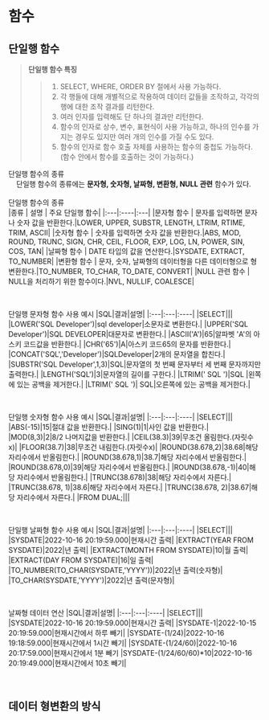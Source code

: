 
<H1>함수</H1>

<H2>단일행 함수</H2>

>**단일행 함수 특징**
>>1. SELECT, WHERE, ORDER BY 절에서 사용 가능하다.
>>2. 각 행들에 대해 개별적으로 작용하여 데이터 값들을 조작하고, 각각의 행에 대한 조작 결과를 리턴한다.
>> 3. 여러 인자를 입력해도 단 하나의 결과만 리턴한다.
>> 4. 함수의 인자로 상수, 변수, 표현식이 사용 가능하고, 하나의 인수를 가지는 경우도 있지만 여러 개의 인수를 가질 수도 있다.
>> 5. 함수의 인자로 함수 호출 자체를 사용하는 함수의 중첩도 가능하다.(함수 안에서 함수를 호출하는 것이 가능하다.)

단일행 함수의 종류<br>
&nbsp;&nbsp;&nbsp;&nbsp;단일행 함수의 종류에는 **문자형, 숫자형, 날짜형, 변환형, NULL 관련** 함수가 있다.<BR><BR>
단일행 함수의 종류<BR>
|종류 | 설명 | 주요 단일행 함수|
|:---|:----|:---|
|문자형 함수 | 문자를 입력하면 문자나 숫자 값을 반환한다.|LOWER, UPPER, SUBSTR, LENGTH, LTRIM, RTIME, TRIM, ASCII|
|숫자형 함수 | 숫자를 입력하면 숫자 값을 반환한다.|ABS, MOD, ROUND, TRUNC, SIGN, CHR, CEIL, FLOOR, EXP, LOG, LN, POWER, SIN, COS, TAN|
|날짜형 함수 | DATE 타입의 값을 연산한다.|SYSDATE, EXTRACT, TO_NUMBER|
|변환형 함수 | 문자, 숫자, 날짜형의 데이터형을 다른 데이터형으로 형변환한다.|TO_NUMBER, TO_CHAR, TO_DATE, CONVERT|
|NULL 관련 함수 | NULL을 처리하기 위한 함수이다.|NVL, NULLIF, COALESCE|

<BR>

단일행 문자형 함수 사용 예시
|SQL|결과|설명|
|:---|:---|:----|
|SELECT|||
|LOWER('SQL Developer')|sql developer|소문자로 변환한다.|
|UPPER('SQL Developer')|SQL DEVELOPER|대문자로 변환한다.|
|ASCII('A')|65|알파벳 'A'의 아스키 코드값을 반환한다.|
|CHR('65')|A|아스키 코드65의 문자를 반환한다.|
|CONCAT('SQL','Developer')|SQLDeveloper|2개의 문자열을 합친다.|
|SUBSTR('SQL Developer',1,3)|SQL|문자열의 첫 번째 문자부터 세 번째 문자까지만 출력한다.|
|LENGTH('SQL')|3|문자열의 길이를 구한다.|
|LTRIM('  SQL  ')|SQL  |왼쪽에 있는 공백을 제거한다.|
|LTRIM('  SQL  ')|  SQL|오른쪽에 있는 공백을 제거한다.|

<BR>

단일행 숫자형 함수 사용 예시
|SQL|결과|설명|
|:---|:---|:----|
|SELECT|||
|ABS(-15)|15|절대 값을 반환한다.|
|SING(1)|1|사인 값을 반환한다.|
|MOD(8,3)|2|8/2 나머지값을 반환한다.|
|CEIL(38.3)|39|무조건 올림한다.(자릿수x)|
|FLOOR(38.7)|38|무조건 내림한다.(자릿수x)|
|ROUND(38.678,2)|38.68|해당 자리수에서 반올림한다.|
|ROUND(38.678,1)|38.7|해당 자리수에서 반올림한다.|
|ROUND(38.678,0)|39|해당 자리수에서 반올림한다.|
|ROUND(38.678,-1)|40|해당 자리수에서 반올림한다.|
|TRUNC(38.678)|38|해당 자리수에서 자른다.|
|TRUNC(38.678, 1)|38.6|해당 자리수에서 자른다.|
|TRUNC(38.678, 2)|38.67|해당 자리수에서 자른다.|
|FROM DUAL;|||

<BR>

단일행 날짜형 함수 사용 예시
|SQL|결과|설명|
|:---|:---|:----|
|SELECT|||
|SYSDATE|2022-10-16 20:19:59.000|현재시간 출력|
|EXTRACT(YEAR FROM SYSDATE)|2022|년 출력|
|EXTRACT(MONTH FROM SYSDATE)|10|월 출력|
|EXTRACT(DAY FROM SYSDATE)|16|일 출력|
|TO_NUMBER(TO_CHAR(SYSDATE,'YYYY'))|2022|년 출력(숫자형)| 
|TO_CHAR(SYSDATE,'YYYY')|2022|년 출력(문자형)| 

<BR>

날짜형 데이터 연산
|SQL|결과|설명|
|:---|:---|:----|
|SELECT|||
|SYSDATE|2022-10-16 20:19:59.000|현재시간 출력|
|SYSDATE-1|2022-10-15 20:19:59.000|현재시간에서 하루 빼기|
|SYSDATE-(1/24)|2022-10-16 19:18:59.000|현재시간에서 1시간 빼기|
|SYSDATE-(1/24/60)|2022-10-16 20:17:59.000|현재시간에서 1분 빼기
|SYSDATE-(1/24/60/60)*10|2022-10-16 20:19:49.000|현재시간에서 10초 빼기|

<BR>

<H2>데이터 형변환의 방식</H2>
